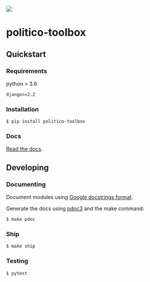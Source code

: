 ![](https://www.politico.com/interactives/cdn/images/badge.svg)

# politico-toolbox



## Quickstart

### Requirements

python > 3.6

```
django>=2.2
```

### Installation

```
$ pip install politico-toolbox
```

### Docs

[Read the docs](https://the-politico.github.io/politico-toolbox/toolbox/index.html).

## Developing

### Documenting

Document modules using [Google docstrings format](http://google.github.io/styleguide/pyguide.html#38-comments-and-docstrings).


Generate the docs using [pdoc3](https://pdoc3.github.io/pdoc/) and the make command:

```
$ make pdoc
```


### Ship

```
$ make ship
```

### Testing

```
$ pytest
```
